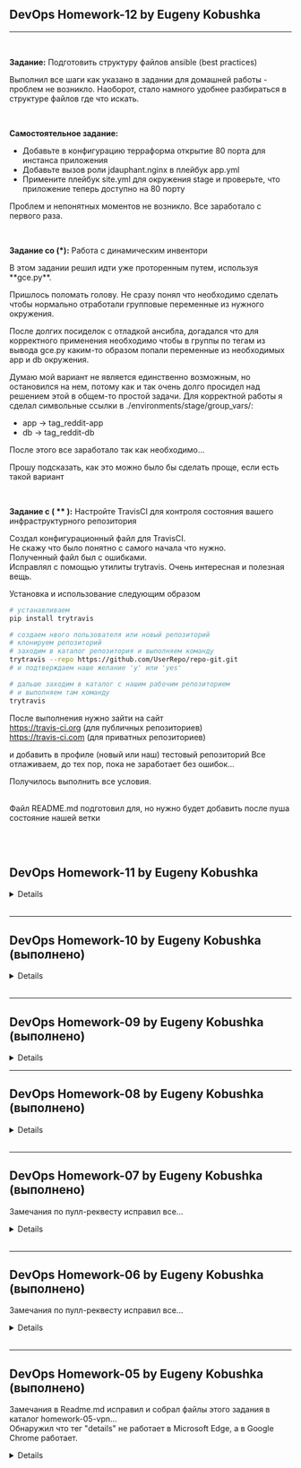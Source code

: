 DevOps Homework-12 by Eugeny Kobushka
-------------------------------------

***
<br>

**Задание:** Подготовить структуру файлов ansible (best practices)

<p>Выполнил все шаги как указано в задании для домашней работы - проблем не возникло. Наоборот, стало намного удобнее разбираться в структуре файлов где что искать.</p><br>


**Самостоятельное задание:**
* Добавьте в конфигурацию терраформа открытие 80 порта для инстанса приложения
* Добавьте вызов роли jdauphant.nginx в плейбук app.yml
* Примените плейбук site.yml для окружения stage и проверьте, что приложение  теперь доступно на 80 порту

<p>Проблем и непонятных моментов не возникло. Все заработало с первого раза.</p>
<br>

**Задание со (*):** Работа с динамическим инвентори

<p>В этом задании решил идти уже проторенным путем, используя **gce.py**.</p>

<p>Пришлось поломать голову. Не сразу понял что необходимо сделать чтобы нормально отработали групповые переменные из нужного окружения.</p>
<p>После долгих посиделок с отладкой ансибла, догадался что для корректного применения необходимо чтобы в группы по тегам из вывода gce.py каким-то образом попали переменные из необходимых app и db окружения.</p>
<p>Думаю мой вариант не является единственно возможным, но остановился на нем, потому как и так очень долго просидел над решением этой в общем-то простой задачи.
Для корректной работы я сделал символьные ссылки в ./environments/stage/group_vars/:<br>

* app -> tag_reddit-app
* db -> tag_reddit-db

</p>
<p>После этого все заработало так как необходимо...</p>
<p>Прошу подсказать, как это можно было бы сделать проще, если есть такой вариант</p>

<br>

**Задание с ( ** ):** Настройте TravisCI для контроля состояния вашего инфраструктурного репозитория

Создал конфигурационный файл для TravisCI.<br>
Не скажу что было понятно с самого начала что нужно.<br>
Полученный файл был с ошибками.<br>
Исправлял с помощью утилиты trytravis. Очень интересная и полезная вещь.<br>

Установка и использование следующим образом
```bash
# устанавливаем
pip install trytravis

# создаем нвого пользователя или новый репозиторий
# клонируем репозиторий
# заходим в каталог репозитория и выполняем команду
trytravis --repo https://github.com/UserRepo/repo-git.git
# и подтверждаем наше желание 'y' или 'yes'

# дальше заходим в каталог с нашим рабочим репозиторием
# и выполняем там команду
trytravis
```
После выполнения нужно зайти на сайт<br>
https://travis-ci.org (для публичных репозиториев)<br>
https://travis-ci.com (для приватных репозиториев)
<br>

и добавить в профиле (новый или наш) тестовый репозиторий
Все отлаживаем, до тех пор, пока не заработает без ошибок...
<br>

Получилось выполнить все условия.
<br><br>

Файл README.md подготовил для, но нужно будет добавить после пуша состояние нашей ветки

<br><br>
<!-- Домашнее задание 09 завернул под кат -->

DevOps Homework-11 by Eugeny Kobushka
-------------------------------------
<details><br>
***
<br>

**Задание:** Подход: один плейбук, один сценарий (play)

<br><details>

Создаем плейбук reddit_app.yml. Выполнил все как описано в домашнем задании. Также выполнил все сопутствующие мелкие задания.

На мой взгляд такой подход совсем не практичный.
1. Не возможно переиспользовать плейбуки без существенной переработки.
2. Пройдет совсем немного времени и забудется использование тегов и лимитов.

Единственный вариант, который я вижу при данном подходе - это вариант подготовки заранее shell-скриптов с уже прописанными тегами и лимитами.

Создание инфраструктуры:
1. на основе сценария терраформа для стейдж-окружения создал сценарий без установки пакетов и приложений.
```note
закоментировать все провижинеры в модулях
+ нам не нужно для тестирования сохранение стейт-файла
```
2. Выполнить следующие команды:
```bash
terraform init
terraform apply -auto-approv=false
# в выводе будет
#  Outputs:
#  app_external_ip = [
#      35.195.158.193,
#      104.199.21.27
#  ]
#  db_external_ip = 35.195.195.117
#  db_internal_ip = 10.132.0.4
# Это заносим в инвентарь и в переменную db_host

# тестовый прогон плейбука с лимитами и тегами
sudo ansible-playbook reddit_app.yml --check --limit db --tags db-tag
sudo ansible-playbook reddit_app.yml --check --limit app --tags app-tag
sudo ansible-playbook reddit_app.yml --check --limit app --tags deploy-tag
# выполняем плейбук, т.к. ошибок не обнаружено
sudo ansible-playbook reddit_app.yml --limit db --tags db-tag
sudo ansible-playbook reddit_app.yml --limit app --tags app-tag
sudo ansible-playbook reddit_app.yml --limit app --tags deploy-tag
```
Проверим правильность выполнения нашего плейбука
Http://app_external_ip:9292

Убеждаемся что все работает и удаляем созданную инфраструктуру
```bash
terraform destroy
```
</details><br>

**Задание:** Подход: один плейбук, но много сценариев

<br><details>

Создаем плейбук reddit_app2.yml. Выполнил все как описано в домашнем задании. Также выполнил все сопутствующие мелкие задания.

В этом подходе уже больше порядка, но все же есть существенные ограничения в целом повторяющие предыдущий подход.

Создание инфраструктуры:
1. на основе сценария терраформа для стейдж-окружения создал сценарий без установки пакетов и приложений.
```note
закоментировать все провижинеры в модулях
+ нам не нужно для тестирования сохранение стейт-файла
```
2. Выполнить следующие команды:
```bash
terraform init
terraform apply -auto-approv=false
# в выводе будет
#  Outputs:
#  app_external_ip = [
#      35.195.158.193,
#      104.199.21.27
#  ]
#  db_external_ip = 35.195.195.117
#  db_internal_ip = 10.132.0.4
# Это заносим в инвентарь и в переменную db_host

# тестовый прогон плейбука с лимитами и тегами
sudo ansible-playbook reddit_app2.yml --tags db-tag --check
sudo ansible-playbook reddit_app2.yml --tags app-tag --check
sudo ansible-playbook reddit_app2.yml --tags deploy-tag --check
# выполняем плейбук, т.к. ошибок не обнаружено
sudo ansible-playbook reddit_app2.yml --tags db-tag
sudo ansible-playbook reddit_app2.yml --tags app-tag
sudo ansible-playbook reddit_app2.yml --tags deploy-tag
```
Проверим правильность выполнения нашего плейбука
Http://app_external_ip:9292

Убеждаемся что все работает и удаляем созданную инфраструктуру
```bash
terraform destroy
```

</details><br>

**Задание:** Подход: много плейбуков

<br><details>

Переименовываем плейбуки предыдущих подходов:
reddit_app.yml -> reddit_app_one_play.yml
reddit_app2.yml-> reddit_app_multiple_plays.yml

Создаем следующие плейбуки:
* db.yml
* app.yml
* deploy.yml
* site.yml

Здесь уже можно как-то упорядочить структуру плейбуков и появляется возможность переиспользовать готовые плейбуки после некоторой доработки.

Создание инфраструктуры:
1. на основе сценария терраформа для стейдж-окружения создал сценарий без установки пакетов и приложений.
```note
закоментировать все провижинеры в модулях
+ нам не нужно для тестирования сохранение стейт-файла
```
2. Выполнить следующие команды:
```bash
terraform init
terraform apply -auto-approv=false
# в выводе будет
#  Outputs:
#  app_external_ip = [
#      35.195.158.193,
#      104.199.21.27
#  ]
#  db_external_ip = 35.195.195.117
#  db_internal_ip = 10.132.0.4
# Это заносим в инвентарь и в переменную db_host

# тестовый прогон плейбука с лимитами и тегами
sudo ansible-playbook site.yml --check
# выполняем плейбук, т.к. ошибок не обнаружено
sudo ansible-playbook site.yml
```
Проверим правильность выполнения нашего плейбука
Http://app_external_ip:9292

Убеждаемся что все работает и удаляем созданную инфраструктуру
```bash
terraform destroy
```

</details><br>

**Задание со (*):** Исследуйте возможности использования dynamic inventory для GCP

<br><details>

Для работы с инстансами Google Cloud Platform нашелся скрипт, написанный на питоне
```bash
wget https://raw.githubusercontent.com/ansible/ansible/devel/contrib/inventory/gce.py
wget https://raw.githubusercontent.com/ansible/ansible/devel/contrib/inventory/gce.ini
```

Настройка для работы совсем не интуитивная. Пришлось поломать голову что же хотят в ini-файле.

Идем в консоль GCP https://console.developers.google.com/
Создаем service account key. Скачиваем json с ключом и запоминаем идентификатор сервисного аккаунта.

заполняем ini-файл в соответствующих полях.

проверяем что все работает:
```bash
.gce.py --list
```
в выводе должен быть json данными наших инстансов.

Нашел как использовать для наших целей не прибегая к заполению inventory.
Что нужно изменить в наших плейбуках:
```yml
# db.yml
# вместо hosts: db
hosts: reddit-db

# app.yml
# вместо hosts: app
# инстансы создаются через count, поэтому получилось заставить работать вот такую запись
hosts: reddit-app-*

# deploy.yml аналогично
```
Как запустить на исполнение наш плейбук:
```bash
# тестовый прогон
sudo ansible-playbook -i gce.py site.yml --check
# исполнение
sudo ansible-playbook -i gce.py site.yml
```
Убеждаемся что все работает открыв страничку сайта с нашим приложением.

Не забываем удалять наши инстансы после проверки...

Собрал выполненное задание в папку ansible/dynamic-inventory
Может конечно не совсем правильно, но так вроде порядка больше в файлах...

Внес заполненный ini-файл и json с сервисным ключом в .gitignore
Добавил gce.ini.example - какие поля нужно заполнить чтобы все заработало...

А вообще нашлись еще инструменты для парсинга инветори. Например:
Парсинг стейт-файла терраформа
1. Ansible dynamic inventory script for parsing Terraform state files https://github.com/mantl/terraform.py
2. Terraform State → Ansible Dynamic Inventory https://github.com/adammck/terraform-inventory

ну и думаю на этом список себя не исчерпывает...

</details><br>

**Самостоятельное задание:**
Опишите с помощью модулей Ansible в плейбуках packer_app.yml и packer_db.yml действия, аналогичные bash скриптам, которые сейчас используются в нашей конфигурации Packer. (использовать модули command и shell нежелательно)

<br><details>

Задание оказалось далеко не простым, как показалось с первого взгляда. Очень долго не мог помирить пакер и ансибл.
Пришлось отлаживать с verbose чтобы понять что не так. Оказалось, что плейбук если просто прописан в провижинере - исполняется на локальной машине и даже не думает подключаться к желаемому хосту... пришлось курить маны, форумы и т.д.
В общем все получилось...

Проверил - все работает. Проверял создание образов как на основе 16.04, так и на основе 17.10...
После деплоя приложение работает, без проблем...

Привожу список команд для создания необходимой инфраструктуры для деплоя приложения:
```bash
# Создание образов для дальнейшей инфраструктуры
packer build -var-file="variables.json" app-ansible.json
packer build -var-file="variables.json" db-ansible.json

# Создание интсансов terraform`om
terraform apply -auto-approve=false

# Деплой с dynamic inventory
sudo ansible-playbook -i ./gce.py site.yml

```
</details><br>
После проверки - удалим созданную инфраструктуру...

<br><br></details><br>
<!-- Домашнее задание 09 завернул под кат -->

***
DevOps Homework-10 by Eugeny Kobushka (выполнено)
-------------------------------------
<details><br>

**Выполнение задания:**

**Установка клиента ansible**

1. создал файл requirements.txt с содержимым:
```bash
ansible>=2.4
```

2. установил ansible
```bash
pip install -r requirements.txt
```

3. Проверил версию ansible после установки:
```bash
$ ansible --version
ansible 2.4.2.0
```
<br>

**Создание конфигурационного файла ansible.cfg**

Создал файл с требуемым содержимым

<br>

**Файл inventory и работа с группами**

1. Создал структуру терраформом и получил ip-адреса инстансов
2. Внес их в файл **inventory** и выделил требуемые группы
3. проверил с помощью модуля ping корретность исполнения по группам
```bash
$ ansible app -m ping
appserver-1 | SUCCESS => {
    "changed": false,
    "ping": "pong"
}
appserver-2 | SUCCESS => {
    "changed": false,
    "ping": "pong"
}

$ ansible db -m ping
bserver | SUCCESS => {
    "changed": false,
    "ping": "pong"
}

$ ansible all -m ping
dbserver | SUCCESS => {
    "changed": false,
    "ping": "pong"
}
appserver-2 | SUCCESS => {
    "changed": false,
    "ping": "pong"
}
appserver-1 | SUCCESS => {
    "changed": false,
    "ping": "pong"
}
```
все отработало корректно...

<br>

**Использование YAML inventory**

**Задание:** создать файл inventory.yml и перенести в него хосты из ini inventory

<br>

1. Создадим yaml inventory следующего содержимого:
```yaml
all:
  children:
    app:
      hosts:
        appserver-1:
          ansible_host: ip-address

```

привел основную часть получившегося файла

<br>

2. проверим работу клиента с получившимся yaml-файлом. Для этого изменим в ansible.cfg строку:
```bash
#inventory = ./inventory
inventory = ./inventory.yaml
```

<br>

3. проверим корреткность работы получившегося файла inventory
```bash
$ sudo ansible app -m ping
appserver-1 | SUCCESS => {
    "changed": false,
    "ping": "pong"
}
appserver-2 | SUCCESS => {
    "changed": false,
    "ping": "pong"
}

$ sudo ansible db -m ping
dbserver | SUCCESS => {
    "changed": false,
    "ping": "pong"
}

$ sudo ansible all -m ping
appserver-1 | SUCCESS => {
    "changed": false,
    "ping": "pong"
}
dbserver | SUCCESS => {
    "changed": false,
    "ping": "pong"
}
appserver-2 | SUCCESS => {
    "changed": false,
    "ping": "pong"
}

```
как можем увидеть вывод корректный, значит создали корректный yaml-файл...

<br>

**Задание со (*):** Создать json формат инвентори файл и проверить корретность его работы

<br>

1. Создадим файл inventory.json с вот таким содержимым (это значимый кусок содержимого файла)
```json
{
    "all": {
       "children": {
         "app": {
            "hosts": {
              "appserver-1": {
                "ansible_host": "ip-address"
                },
... (тут дальше еще код)
}
```

2. Изменим в файле ansible.cfg строки:
```bash
#inventory = ./inventory
#inventory = ./inventory.yaml
inventory = ./inventory.json
```
<br>

3. Проверим корректность работы клиента с JSON inventory
```bash
$ sudo ansible app -m ping
appserver-1 | SUCCESS => {
    "changed": false,
    "ping": "pong"
}
appserver-2 | SUCCESS => {
    "changed": false,
    "ping": "pong"
}

$ sudo ansible db -m ping
dbserver | SUCCESS => {
    "changed": false,
    "ping": "pong"
}

$ sudo ansible all -m ping
appserver-1 | SUCCESS => {
    "changed": false,
    "ping": "pong"
}
dbserver | SUCCESS => {
    "changed": false,
    "ping": "pong"
}
appserver-2 | SUCCESS => {
    "changed": false,
    "ping": "pong"
}

```
Как можем убедиться вывод корреткный, значит файл JSON inventory создан правильно...

<br>

**Выполнение комманд:**
<br>

Каких-то заданий на исполнение комманд указано не было, поэтому я проделал все команды, которые были описаны в файле домашнего задания. Разобрался и увидел разницу в использовании модуля shell и остальных модулей для исполнения удаленных комманд.

<br></details><br>
<!-- Домашнее задание 09 завернул под кат -->

***
DevOps Homework-09 by Eugeny Kobushka (выполнено)
-------------------------------------
<details>

(задание выполнял на одном дыхании, поэтому не стал разбивать на мелкие коммиты - закоммитил сразу все выполненное)
<br>

***
**Самостоятельное задание:**
1. Создаем конфигурационные файлы packer для создания базовых образов с mongoDB и ruby;
2. Разбиваем main.tf на отдельные модули;
3. Параметризируем созданные модули;
4. Создаем Stage&Prod;
5. форматируем конфигурационные файлы

<details>

<br> **Выполнение домашней самостоятельной работы.**
<br><br>В прошлом задании остались некоторые лишние файлы и каталоги, поэтому наведем немного порядка перед выполнением текущего задания. Создана папка backup.
Туда перенесен каталог первого варианта и переименован в first_solution. Создана копия файлов перед изменением - second_solution.<br>
Далее, согласно полученному заданию, main.tf был разбит на части и на основе этих частей были созданы модули. Затем была проведена параметризация созданных модулей.<br>
Создал на основе полученных модулей Stage&Prod и удалил ненужные файлы из корня папки terraform.<br>
Полученные файлы были отформатированы для повышения читаемости.
<br><br>

**P.S.** Решил не удалять load balancer, а попытаться создать модуль на его основе. После нескольких переделок с нуля это удалось. В целом задание очень интересное и заставило подумать и почитать мануалы... <br>
После проверки load balanсer я модуль отключил. Чтобы включить модуль необходимо расскоментировать строки касающиеся модуля lb в файле main.tf и outputs.tf

<br></details>

**Задание со (*):**
<br>
1. Настройте хранение стейт файла на удаленном бекенде, используя Google Cloud Storage в качестве бекенда.
2. Перенесите конфигурационные файлы terraform в другую директорию. Проверьте, что state файл (terraform.tfstate) отсутствует. Запустите terraform в обоих директориях и проконтролируйте, что он "видит" состояние независимо от директории, в которой запускается.
3. Попробуйте запустить применение конфигурации одновременно, чтобы проверить работу блокировок;

<details>

<br> **Выполнение задания:** <br>

Хранение стейт файла настроил без проблем. К сожалению не получилось параметризировать и вынести переменные в другой файл. Пробовал различные варианты, но ничего не вышло из этого. Полез читать мануалы и faq... и оказалось, что это не получиться сделать. <br>
Поэтому сделал просто в лоб... <br>
Попробовал перенести конфиги и проверить работу со стейт файлом на удадленном бекенде - все удалось и заработало как надо. Блокировка работает, если пробовать запустить одновременно применение конфигураций.
<br></details><br>

**Задание со (*):**
<br>
1. Добавьте необходимые provisioner в модули для деплоя и работы приложения. Файлы, используемые в provisioner должны находится в директории модуля.
2. Добавьте описание в README.md.
P.S. Приложение получает адрес БД из переменной окружения DATABASE_URL

<details>

<br> **Выполнение задания:** <br>

Так как у нас обязательно условие -  переменная окружения DATABASE_URL, то из множества возможных решений (использование различных уровней использования и инициализации переменных окружения, например ~/.bashrc; /etc/profile; /etc/environment и т.д.) я выбрал как я думаю самый разумный. Я инициировал переменную окружения в файле сервиса для запуска нашего приложения. В файле **puma.service**, который формируется с помощью шаблона я добавил строку
```bash
Environment=DATABASE_URL=${db_address}:${db_port}
```
В момент парсинга шаблона в эту строку подставляются нужные значения.
<br></details><br>

**Работа с реестром модулей:**

Давайте попробуем воспользоваться модулем storage-bucket для создания бакета в сервисе Storage. Создайте в папке terraform файл storage-bucket.tf с таким содержанием:
```json
provider "google" {
  version = "1.4.0"
  project = "${var.project}"
  region = "${var.region}"
  }
module "storage-bucket" {
  source = "SweetOps/storage-bucket/google"
  version = "0.1.1"
  name = ["storage-bucket-test", "storage-bucket-test2"]
  }
output storage-bucket_url {
  value = "${module.storage-bucket.url}"
  }
```
1. Создайте или скопируйте готовые variables.tf и terraform.tfvars для проекта и региона и примените конфигурацию тераформа;
2. Проверьте с помощью gsutil или веб консоли, что бакеты создались и доступны;
3. Ознакомьтесь с кодом реализации данного модуля на GitHub.

<details>

<br> **Выполнение задания:** <br>

Файл storage-bucket.tf с требуемым содержимым создал. Изменил только строку name, так как требования уникальности имен никто не отменял. Применил конфигурацию и проверил в веб-консоли - все создалось без ошибок.<br>
С кодом этого модуля на GitHub ознакомился, он находится по адресу - https://github.com/SweetOps/terraform-google-storage-bucket

</details>

<br></details>
<!-- Домашнее задание 06 завернул под кат -->


***
DevOps Homework-08 by Eugeny Kobushka (выполнено)
-------------------------------------

<details><br>

***
**Самостоятельное задание:**
1. Определите input переменную для приватного ключа, использующегося в определении подключения для провижинеров (connection);
2. Определите input переменную для задания зоны в ресурсе "google_compute_instance" "app". У нее должно быть значение по умолчанию;
3. Отформатируйте все конфигурационные файлы используя команду
```bash
terraform fmt
```
4. Так как в репозиторий не попадет ваш terraform.tfvars, то нужно сделать рядом файл terraform.tfvars.example, в котором будут указаны переменные для образца.

<details><br>

Указанное выше самостоятельное задание - выполнено. В переменные вынес все что посчитал нужным вынести. Заодно разбирался в процессе с созданием переменных.<br><br>
С созданием переменных разобрался. Они могут быть с несколькими вариантами значений: значение по дефолту, пользовательское значение и не иметь значения. Если мы значение не указали или терраформ по каким-то причинам не нашел значение переменной, то он попросит его ввести в момент создания инстанса. Значения переменных, как мы увидели выше, можно:
* записать в файле variables.tf в виде дефолтных значений;
* записать в файле terraform.tfvars в виде пользовательских значений;
* записать в любой другой файл с расширением *.tf но тогда мы должны будем указать этот файл в опции запуска terraform -var-file=FILE;
* присвоить значение переменной в командной строке с помощью опции --var name=value;
* ввести в командной строке в процессе выполнения сценария терраформом;
* ну и наконец присвоить значения переменных через сценарий shell-скрипта в виде записей
  ```bash
  export TF_VAR_name=value
  ```
<br></details><br>

***
**Задание со звездочкой (1):**
* Опишите в коде терраформа добавление ssh ключа пользователя appuser1 в метаданные проекта. Выполните terraform apply и проверьте результат (публичный ключ можно брать пользователя appuser);
* Опишите в коде терраформа добавление ssh ключей нескольких пользователей в метаданные проекта (можно просто один и тот же публичный ключ, но с разными именами пользователей, например appuser1, appuser2 и т.д.). Выполните terraform apply и проверьте результат;
* Добавьте в веб интерфейсе ssh ключ пользователю appuser_web в метаданные проекта. Выполните terraform apply и проверьте результат;
* Какие проблемы вы обнаружили? Добавьте описание в README.md
* Не забудьте закоммитить добавленный код в репозиторий и добавить описание в README.md;

<details><br>

Добавление SSH-ключей в метаданные нашего проекта с помощью терраформа описывается следующим примитивом:

```bash
resource "google_compute_project_metadata" "infra" {
  metadata {
    ssh-keys = "$appuser1:${file("~/.ssh/appuser.pub")}appuser2:${file("~/.ssh/appuser.pub")}"
  }
}
```
При добавлении в веб-интерфейсе любых ключей они будут затерты и перезаписаны терраформом. Это является как плюсом, так и проблемой, так как накладывает ответственность на разработчика по сохранению ключей. Иначе они будут утеряны и придется заново проделать работу по добавлению их в проект. Когда проект состоит из нескольких человек - это не проблема, но если людей много, то это доставит много неприятных минут.

</details><br>

***
**Задание со звездочкой (2):**
* Опишите в коде terraform создание HTTP балансировщика, направляющего трафик на наше развернутое приложение на инстансе reddit-app. Проверьте доступность приложения по адресу балансировщика. Добавьте в output переменные адрес балансировщика;
* Добавьте в код еще один инстанс приложения, например reddit-app2, добавьте его в балансировщик и проверьте, что при остановке на одном из инстансов приложения (например systemctl stop puma), приложение продолжает быть доступным по адресу балансировщика; Добавьте в output переменные адрес второго инстанса;
* Не забудьте закоммитить добавленный код в репозиторий и добавить описание в README.md;

<br><details><br><br>

Чтобы описать в нашем проекте создание HTTP балансировщика, воспользуемся следующими ресурсами:

1. Создаем группу для наших инстансов, она описывается в примитиве **google_compute_instance_group** (в нашем случае группа состоит из дву инстансов).

2. Создаем правила по которым будут проверяться работоспособность наших инстансов, они описываются в примитиве **google_compute_http_health_check** (в нашем случае достаточно описать проверку наших инстансов по порту 9292).

3. Описываем бекенд нашего балансировщика в примитиве **google_compute_backend_service** - нам необходимо указать группу инстансов и по каким правилам мы проверяем работоспособность нашей группы.

4. Описываем правила по которым мы будет отправлять запросы на инстансы в нашей группе в примитиве **google_compute_url_map**

5. Создаем наш балансировщик в примитиве **google_compute_global_forwarding_rule** и указываем ему цели для работы в секции **google_compute_target_http_proxy**

<br>Описал создание балансировщика как я сам это понимаю. <br><br>
После создания второго инстанса и балансировщика для нашей группы инстансов, я проверил работу балансировщика.
<br>Все было корректно, кроме работы самого приложения. Оно не расчитано на работу через балансировщик и возникают проблемы со входом пользователям, так как балансировщик перекидывает нас с одного инстанса на другой...
<br><br>
Для удобства добавил в outputs.ft получение и вывод внешнего ip-адреса нашего балансера после создания.
<br><br>

</details><br>
***
Домашнее задание было уже выполнено, когда я увидел описание создания нод с помощью шаблона и **count**. Решил переделать свое решение под использование **count**, сохранив при этом уже сделанный вариант в папке **first_variant**. Он полностью рабочий, но не такой универсальный как измененный на использование **count**. <br><br>
В этом варианте изменения затронули следущие файлы:
* variables.tf - добавлена переменная для count
* outputs.tf - изменено получение внешних ip-адресов для массива инстансов
* main.tf - здесь основные изменения в этом варианте (создание массива нод, и исправлено создание балансера для этого массива)


Проверил работу установив значение count - 4. После применения созданы четыре инстанса и балансер для них. Все работает корректно - балансер переключает трафик между всеми четырьмя нодами.<br>

</details>

<!-- Домашнее задание 06 завернул под кат -->
<br>

***
DevOps Homework-07 by Eugeny Kobushka (выполнено)
-------------------------------------
Замечания по пулл-реквесту исправил все...
<details><br>
***
**Задание:**
  * Создайте новую ветку в вашем репозитории для выполнения данного ДЗ.
  * Назовите ветку packer-base.
  * Перенесите наработки с предыдущего ДЗ в директорию config-scripts.
  * Создайте в infra репозитории директорию packer.
  * Внутри директории packer создайте файл ubuntu16.json
  * В случае успешного создания образа VM при помощи Packer закомитьте, результаты вашей работы в созданную ранее ветку.

***
**Самостоятельное задание:**<br>
1. Необходимо параметризировать созданный шаблон, используя пользовательские переменные (см. лекцию). Какие опции шаблона должны быть параметризированы:
  * ID проекта (обязательно)
  * source_image_family (обязательно)
  * machine_type
<br><br>"Обязательно" означает, что пользовательская переменная должна быть обязательна для определения и не иметь значения по умолчанию. Если вы будете создавать файл с переменными variables.json, то хорошей практикой считается внести его в .gitignore, а в репозиторий добавить файл variables.json.example с примером заполнения, используя вымышленные значения.

<br><details><br>

<span style="color:red">Здесь и далее мы находимся в каталоге packer и все команды исполняем в нем.</span>


Сборка образа с помощью packer используя наш шаблон. Рассмотрим несколько вариантов:
<br>**Вариант 1** - с помощью передачи переменных в строку packer для создания образа
```bash
packer build \
-var 'gcp_project_id=infra-188905' \
-var 'gcp_source_image_family=ubuntu-1604-lts' \
-var 'gcp_machine_type=f1-micro' ubuntu16.json
```
**Вариант 2** - с помощью передачи переменных в строку packer файлом variables.json (в качестве примера берем variables.json.example)
```bash
packer build -var-file="variables.json" ubuntu16.json
```
</details><br>

2. Исследовать другие опции builder для GCP
(ссылка). Какие опции точно хотелось бы видеть:
* Описание образа
* Размер и тип диска
* Название сети
* Теги

<br><details><br>
С опциями, указанными выше, я разобрался и добавил в шаблон parcker для создания образа. Нам интересна опция описания образа. Остальные опции фактически нужны только в процессе создания виртуальной машины. Мои выводы состоят в том, что скорее всего эти опции для Google Cloud Platform не нужны в образе.
</details><br>

***
**Задание со * первое:**
<br>Чтобы попрактиковать подход к управлению инфраструктурой Immutable infrastructure, о котором говорили на вебинаре, попробуйте “запечь” (bake) в образ VM все зависимости приложения и сам код приложения.
<br>Результат должен быть таким: запускаем инстанс из созданного образа и на нем сразу же имеем запущенное приложение.
<br>Созданный шаблон должен называться **immutable.json** и содержаться в директории packer, image_family у
получившегося образа должен быть reddit-full.
<br>Дополнительные файлы можно положить в директорию **packer/files**.

**Задание со * второе:**
<br>Для ускорения работы предлагается запускать виртуальную машину с помощью командной строки и утилиты gcloud.
<br>Создайте shell-скрипт с названием **create-reddit-vm.sh** в директории **config-scripts**. Запишите в него команду которая запустит виртуальную машину из образа подготовленного вами в рамках этого ДЗ, из семейства reddit-full, если вы выполнили первое задание со звездочкой, или reddit-base, если не выполняли.
<details>

<br>**Выполнение:**
<br> **Создание образа с помощью packer:**

<br>Выполнил данное задание в двух вариантах.
<br><br> * **Вариант 1:** создание полного образа с "запеченным" приложением через базовый образ.<br>
1. Создаем файл с переменными на основе шаблона variables.json
```json
{
    "gcp_project_id": "test-132681",
    "gcp_source_image_family": "ubuntu-1204-lts",
    "gcp_source_image_family_deploy_based": "reddit-base",
    "gcp_machine_type": "f1-micro"
}
```
* gcp_project_id - ID нашего проекта
* gcp_source_image_family - базовый дистрибутив Линукс на основе которого создаем наш образ
* gcp_source_image_family_deploy_based - имя нашего базового образа
* gcp_machine_type - тип создаваемого инстанса на GCP
<br><br>
2. Создаем базовый образ
```bash
packer build -var-file="variables.json" ubuntu16.json
```
После выполнения будет создан пользовательский образ с установленными ruby, bundle, mongodb.

3. Создаем полный образ с приложением на основе нашего базового образа
```bash
packer build -var-file="variables.json" immutable.json
```

<br><br> * **Вариант 2:** создание полного образа без создания базового образа.<br>

* Создаем variables.json как описано выше
* Создаем полный образ
```bash
packer build -var-file="variables.json" immutable_full.json
```
<br>
После выполнения любого из описанных выше вариантов в образ будут интегрированы все необходимые пакеты и будет "запечено" наше приложение со всеми зависимостями.<br><br>


**Использование скрипта для создание инстанса:**
<br> Не стал мудрить и сделал скрипт в лоб. Можно переделать на вариант с передачей по крайней мере ID проекта в опциях, но так как предполагается, что скриптом будем пользоваться только мы и он будет создан раз и надолго, то вариант предложенный вполне подходит.
<br>Правим под себя переменные
```bash
PROJECT_NAME="test-132681"
IMAGE_FAMILY="reddit-full"
```
где,
<br>**PROJECT_NAME** - это ID нашего проекта
<br>**IMAGE_FAMILY** - это наш образ с "запеченным" приложением на основе которого будет создан инстанс

<br>После выполнения скрипта будет выдана информация с адресами нашего инстанса. Заходим в браузере по адресу:<br>
http://EXTERNAL_IP:9292/

и видим работающее приложение...
</details>
</details>

<!-- Домашнее задание 06 завернул под кат -->
<br>

***

DevOps Homework-06 by Eugeny Kobushka (выполнено)
-------------------------------------
Замечания по пулл-реквесту исправил все...
<details><br>
***
**Задание:**
  * Создайте новую ветку Infra-2 в вашем репозитории в организации DevOps 2017-11 для выполнения данного ДЗ;
  * Добавьте, созданные в ходе работы скрипты в эту ветку;
  * Добавьте информацию о данном ДЗ в README.md;
  * Создайте Pull Request для ветки мастер и добавьте в ревьюверы Nklya
(Nikolay Antsiferov);
  * Добавьте "Labels" gcp и homework-06 к вашему Pull Request

Команды по настройке системы и деплоя приложения нужно завернуть в баш скрипты, чтобы не вбивать эти команды вручную:
* скрипт install_ruby.sh - должен содержать команды по установке руби;
* скрипт install_mongodb.sh - должен содержать команды по установке MongoDB;
* скрипт deploy.sh - должен содержать команды скачивания кода, установки зависимостей через bundler и запуск приложения.

**Дополнительное задание:**<br>
В качестве доп задания используйте созданные ранее
скрипты для создания Startup script, который будет
запускаться при создании инстанса. Передавать Startup
скрипт необходимо как доп опцию уже использованной
ранее команде gcloud. В результате применения данной
команды gcloud мы должны получать инстанс с уже
запущенным приложением. Startup скрипт необходимо
закомитить, а используемую команду gcloud вставить в
описание репозитория (README.md)

***
<details><br>
В ходе выполнения задания созданы скрипты:<br>
* **install_ruby.sh** - устанавливает руби и после установки выдает информацию о версии установленного ruby и bundle;
* **install_mongodb.sh** - устанавливает MongoDB и после выполнения показывает статус службы MongoDB;
* **deploy.sh** - скачивает из репозитория наше приложение, проверяет и устанавливает необходимые зависимости, и после выполнения показывает порт на котором выполняется наше приложение.

После создания виртуального хоста на Google Cloud Platform и получения IP-адреса можно выполнить полученные скрипты без копирования на удаленный сервер. Для этого выполняет следующие команды:
```bash
$ ssh -i ~/work/git/ssh-key-home05/ekobushka ekobushka@35.189.226.248 'bash -s' < ./install_ruby.sh
```
В случае успешного выполнения получим в выводе следующие строки:
```bash
   ruby 2.3.1p112 (2016-04-26) [x86_64-linux-gnu]
   Bundler version 1.11.2
```
Далее устанавливаем MongoDB таким же способом:
```bash
$ ssh -i ~/work/git/ssh-key-home05/ekobushka ekobushka@35.189.226.248 'bash -s' < ./install_mongodb.sh
```

В случае успешной установки в выводе получим статус установленной службы:
```bash
● mongod.service - High-performance, schema-free document-oriented database
   Loaded: loaded (/lib/systemd/system/mongod.service; enabled; vendor preset: enabled)
   Active: active (running) since Fri 2017-12-15 03:24:20 UTC; 236ms ago
     Docs: https://docs.mongodb.org/manual
 Main PID: 9573 (mongod)
   CGroup: /system.slice/mongod.service
           └─9573 /usr/bin/mongod --quiet --config /etc/mongod.conf

Dec 15 03:24:20 reddit-app systemd[1]: Started High-performance, schema-free document-oriented database.
```
Ну и последняя операция - деплой нашего приложения.
```bash
$ ssh -i ~/work/git/ssh-key-home05/ekobushka ekobushka@35.189.226.248 'bash -s' < ./deploy.sh
```
В случае успешного деплоя получим в выводе порт на котором работает наше приложение:
```bash
ekobush+ 10394  0.4  1.5 523624 26932 ?        Sl   03:52   0:00 puma 3.10.0 (tcp://0.0.0.0:9292) [reddit]
```
Открыв web-станичку нашего приложения убеждаемся что все работает...

На основе полученных скриптов создаем startup_script.sh который будем использовать для автоматического создания виртуального хоста полностью настроенного и готового к работе нашего приложения.

Чтобы использовать полученный скрипт нужно в команду gcloud добавить ключ --metadata и добавить наш скрипт прямо из репозитория. Полученная команда указана ниже:
```bash
gcloud compute instances create reddit-app\
  --boot-disk-size=10GB \
  --image-family ubuntu-1604-lts \
  --image-project=ubuntu-os-cloud \
  --machine-type=g1-small \
  --tags puma-server \
  --restart-on-failure \
  --zone=europe-west1-b \
  --metadata "startup-script-url=https://raw.githubusercontent.com/Otus-DevOps-2017-11/ekobushka_infra/Infra-2/startup_script.sh"
```
Для того чтобы использовать скрипт находящийся на локальном хосте, нужно использовать вместо опции startup-script-url использовать startup-script. Предыдущую команду нужно изменить в опции
```bash
--metadata-from-file startup-script=startup_script.sh
```
и запускать ее нужно в папке содержащей скрипт **startup_script.sh**

После выполнения данной команды получим соданный виртуальный хост с полностью рабочим приложением.

***
В процессе выполнения домашнего задания понадобился еще один скрипт, который готовит окружение на Debian-based системах. Этот скрипт установит все необходимые компоненты Google Cloud SDK и выполнит инициализацию
```bash
gcloud init
```
скрипт положил в папку environment/install_gcsdk.sh
<br>Туда же добавил environment/install_pumaserver.sh для создания инстанса на SCP
</details>
</details>

<!-- Домашнее задание 05 завернул под кат -->
<br>

***
DevOps Homework-05 by Eugeny Kobushka (выполнено)
-------------------------------------
Замечания в Readme.md исправил и собрал файлы этого задания в каталог homework-05-vpn...<br>
Обнаружил что тег "details" не работает в Microsoft Edge, а в Google Chrome работает.
<br><details><br>
### Создан стенд для домашнего задания:

**Hostame:** bastion
**Внешний IP:** 35.196.76.8, **Внутренний IP:** 10.142.0.2

**Hostname:** someinternalhost
**Внешний IP:** none, **Внутренний IP:** 10.142.0.3

***
**Задание:** Исследовать способ подключения к internalhost в одну команду из вашего рабочего устройства,
проверить работоспособность найденного решения и внести его в README.md в вашем репозитории
***
<br><details><br>
В моей версии ssh подключиться к хосту за бастионом можно с помощью команды:
```bash
ssh -J ekobushka@35.196.76.8 ekobushka@10.142.0.3
```
на старых версиях ssh -J (Jump host) не прокатит, нужно было использовать примерно такую строку
(вариантов туннелирования возможно несколько - это не единственный)
```bash
ssh -i ~/.ssh/ekobushka -A -o ProxyCommand='ssh -W %h:%p %r@35.196.76.8' ekobushka@someinternalhost
```
</details><br>

***
**Дополнительное задание:**

Предложить вариант решения для подключения из консоли при помощи команды вида **ssh internalhost** из локальной консоли рабочего устройства, чтобы подключение выполнялось по алиасу **internalhost** и внести его в README.md в вашем репозитории.
***
<br><details><br>
Чтобы упростить подключение к хостам нашего стенда для домашней работы нужно создать файл:
```bash
~/.ssh/config
```
или если он существует, то добавить в него следующие строки
```bash
Host bastion
  Hostname 35.196.76.8
  IdentityFile ~/.ssh/ekobushka
  User ekobushka

Host internalhost
  Hostname 10.142.0.3
  IdentityFile ~/.ssh/ekobushka
  ProxyJump bastion
  User ekobushka
```
</details>
</details>
